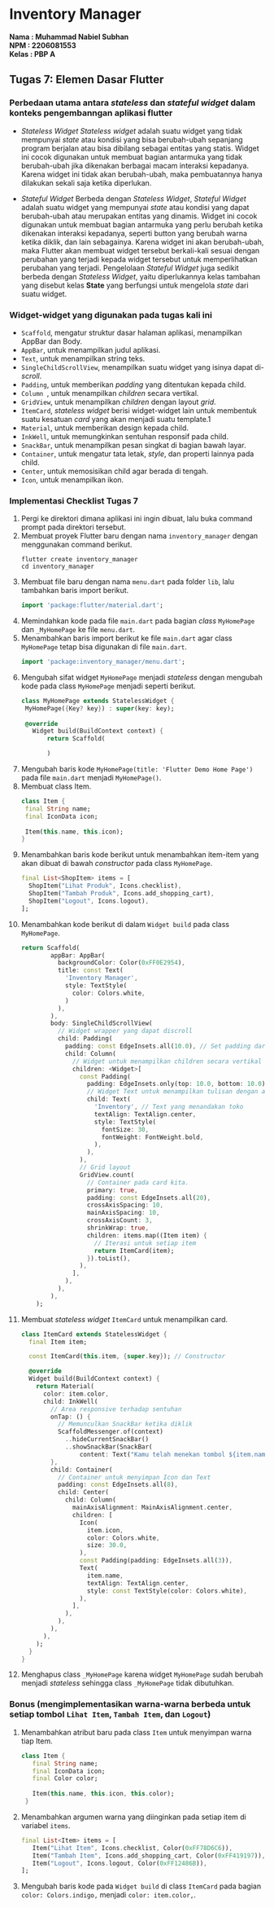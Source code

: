 # Inventory Manager
**Nama    : Muhammad Nabiel Subhan**<br>
**NPM     : 2206081553**<br>
**Kelas   : PBP A**<br>

## Tugas 7: Elemen Dasar Flutter
### Perbedaan utama antara *stateless* dan *stateful widget* dalam konteks pengembanngan aplikasi flutter
* *Stateless Widget*
  *Stateless widget* adalah suatu widget yang tidak mempunyai *state* atau kondisi yang bisa berubah-ubah sepanjang program berjalan atau bisa dibilang sebagai entitas yang statis. Widget ini cocok digunakan untuk membuat bagian antarmuka yang tidak berubah-ubah jika dikenakan berbagai macam interaksi kepadanya. Karena widget ini tidak akan berubah-ubah, maka pembuatannya hanya dilakukan sekali saja ketika diperlukan.

* *Stateful Widget*
  Berbeda dengan *Stateless Widget*, *Stateful Widget* adalah suatu widget yang mempunyai *state* atau kondisi yang dapat berubah-ubah atau merupakan entitas yang dinamis. Widget ini cocok digunakan untuk membuat bagian antarmuka yang perlu berubah ketika dikenakan interaksi kepadanya, seperti button yang berubah warna ketika diklik, dan lain sebagainya. Karena widget ini akan berubah-ubah, maka Flutter akan membuat widget tersebut berkali-kali sesuai dengan perubahan yang terjadi kepada widget tersebut untuk memperlihatkan perubahan yang terjadi. Pengelolaan *Stateful Widget* juga sedikit berbeda dengan *Stateless Widget*, yaitu diperlukannya kelas tambahan yang disebut kelas **State** yang berfungsi untuk mengelola *state* dari suatu widget.

### Widget-widget yang digunakan pada tugas kali ini
* `Scaffold`, mengatur struktur dasar halaman aplikasi, menampilkan AppBar dan Body.
* `AppBar`, untuk menampilkan judul aplikasi.
* `Text`, untuk menampilkan string teks.
* `SingleChildScrollView`, menampilkan suatu widget yang isinya dapat di-*scroll*.
* `Padding`, untuk memberikan *padding* yang ditentukan kepada child.
* `Column `, untuk menampilkan *children* secara vertikal.
* `GridView`, untuk menampilkan *children* dengan layout *grid*.
* `ItemCard`, *stateless widget* berisi widget-widget lain untuk membentuk suatu kesatuan *card* yang akan menjadi suatu template.1
* `Material`, untuk memberikan design kepada child.
* `InkWell`, untuk memungkinkan sentuhan responsif pada child.
* `SnackBar`, untuk menampilkan pesan singkat di bagian bawah layar.
* `Container`, untuk mengatur tata letak, *style*, dan properti lainnya pada child.
* `Center`, untuk memosisikan child agar berada di tengah.
* `Icon`, untuk menampilkan ikon.

### Implementasi Checklist Tugas 7
1. Pergi ke direktori dimana aplikasi ini ingin dibuat, lalu buka command prompt pada direktori tersebut.
2. Membuat proyek Flutter baru dengan nama `inventory_manager` dengan menggunakan command berikut.
   ```
   flutter create inventory_manager
   cd inventory_manager
   ```
3. Membuat file baru dengan nama `menu.dart` pada folder `lib`, lalu tambahkan baris import berikut.
   ```dart
   import 'package:flutter/material.dart';
   ```
4. Memindahkan kode pada file `main.dart` pada bagian *class* `MyHomePage` dan `_MyHomePage` ke file `menu.dart`.
5. Menambahkan baris import berikut ke file `main.dart` agar class `MyHomePage` tetap bisa digunakan di file `main.dart`.
   ```dart
   import 'package:inventory_manager/menu.dart';
   ```
6. Mengubah sifat widget `MyHomePage` menjadi *stateless* dengan mengubah kode pada class `MyHomePage` menjadi seperti berikut.
   ```dart
   class MyHomePage extends StatelessWidget {
    MyHomePage({Key? key}) : super(key: key);
  
    @override
      Widget build(BuildContext context) {
          return Scaffold(

          )
   ```
7. Mengubah baris kode `MyHomePage(title: 'Flutter Demo Home Page')` pada file `main.dart` menjadi `MyHomePage()`.
8. Membuat class Item.
   ```dart
   class Item {
    final String name;
    final IconData icon;
  
    Item(this.name, this.icon);
   }
   ```
9. Menambahkan baris kode berikut untuk menambahkan item-item yang akan dibuat di bawah *constructor* pada class `MyHomePage`.
    ```dart
    final List<ShopItem> items = [
      ShopItem("Lihat Produk", Icons.checklist),
      ShopItem("Tambah Produk", Icons.add_shopping_cart),
      ShopItem("Logout", Icons.logout),
    ];
    ```
10. Menambahkan kode berikut di dalam `Widget build` pada class `MyHomePage`.
    ```dart
    return Scaffold(
            appBar: AppBar(
              backgroundColor: Color(0xFF0E2954),
              title: const Text(
                'Inventory Manager',
                style: TextStyle(
                  color: Colors.white,
                )
              ),
            ),
            body: SingleChildScrollView(
              // Widget wrapper yang dapat discroll
              child: Padding(
                padding: const EdgeInsets.all(10.0), // Set padding dari halaman
                child: Column(
                  // Widget untuk menampilkan children secara vertikal
                  children: <Widget>[
                    const Padding(
                      padding: EdgeInsets.only(top: 10.0, bottom: 10.0),
                      // Widget Text untuk menampilkan tulisan dengan alignment center dan style yang sesuai
                      child: Text(
                        'Inventory', // Text yang menandakan toko
                        textAlign: TextAlign.center,
                        style: TextStyle(
                          fontSize: 30,
                          fontWeight: FontWeight.bold,
                        ),
                      ),
                    ),
                    // Grid layout
                    GridView.count(
                      // Container pada card kita.
                      primary: true,
                      padding: const EdgeInsets.all(20),
                      crossAxisSpacing: 10,
                      mainAxisSpacing: 10,
                      crossAxisCount: 3,
                      shrinkWrap: true,
                      children: items.map((Item item) {
                        // Iterasi untuk setiap item
                        return ItemCard(item);
                      }).toList(),
                    ),
                  ],
                ),
              ),
            ),
        ); 
    ```
11. Membuat *stateless widget* `ItemCard` untuk menampilkan card.
    ```dart
    class ItemCard extends StatelessWidget {
      final Item item;
    
      const ItemCard(this.item, {super.key}); // Constructor
    
      @override
      Widget build(BuildContext context) {
        return Material(
          color: item.color,
          child: InkWell(
            // Area responsive terhadap sentuhan
            onTap: () {
              // Memunculkan SnackBar ketika diklik
              ScaffoldMessenger.of(context)
                ..hideCurrentSnackBar()
                ..showSnackBar(SnackBar(
                    content: Text("Kamu telah menekan tombol ${item.name}!")));
            },
            child: Container(
              // Container untuk menyimpan Icon dan Text
              padding: const EdgeInsets.all(8),
              child: Center(
                child: Column(
                  mainAxisAlignment: MainAxisAlignment.center,
                  children: [
                    Icon(
                      item.icon,
                      color: Colors.white,
                      size: 30.0,
                    ),
                    const Padding(padding: EdgeInsets.all(3)),
                    Text(
                      item.name,
                      textAlign: TextAlign.center,
                      style: const TextStyle(color: Colors.white),
                    ),
                  ],
                ),
              ),
            ),
          ),
        );
      }
    }
    ```
12. Menghapus class `_MyHomePage` karena widget `MyHomePage` sudah berubah menjadi *stateless* sehingga class `_MyHomePage` tidak dibutuhkan.

### Bonus (mengimplementasikan warna-warna berbeda untuk setiap tombol `Lihat Item`, `Tambah Item`, dan `Logout`)
1. Menambahkan atribut baru pada class `Item` untuk menyimpan warna tiap Item.
   ```dart
   class Item {
      final String name;
      final IconData icon;
      final Color color;
    
      Item(this.name, this.icon, this.color);
    }
   ```
2. Menambahkan argumen warna yang diinginkan pada setiap item di variabel `items`.
   ```dart
   final List<Item> items = [
      Item("Lihat Item", Icons.checklist, Color(0xFF78D6C6)),
      Item("Tambah Item", Icons.add_shopping_cart, Color(0xFF419197)),
      Item("Logout", Icons.logout, Color(0xFF12486B)),
   ];
   ```
3. Mengubah baris kode pada `Widget build` di class `ItemCard` pada bagian `color: Colors.indigo,` menjadi `color: item.color,`.
